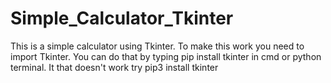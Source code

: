# Simple_Calculator_Tkinter
This is a simple calculator using Tkinter.
To make this work you need to import Tkinter.
You can do that by typing pip install tkinter in cmd or python terminal.
It that doesn't work try pip3 install tkinter
